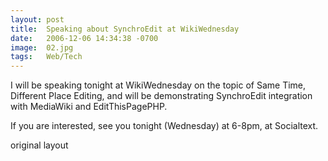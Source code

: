 ```yaml
---
layout: post
title:  Speaking about SynchroEdit at WikiWednesday
date:   2006-12-06 14:34:38 -0700
image:  02.jpg
tags:   Web/Tech
---
```


	
I will be speaking tonight at WikiWednesday on the topic of Same Time, Different Place Editing, and will be demonstrating SynchroEdit integration with MediaWiki and EditThisPagePHP.

If you are interested, see you tonight (Wednesday) at 6-8pm, at Socialtext.

original layout


